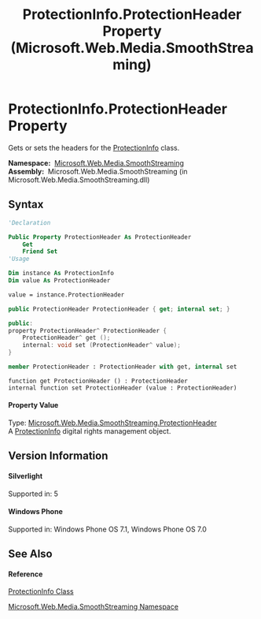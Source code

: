 ﻿---
title: ProtectionInfo.ProtectionHeader Property  (Microsoft.Web.Media.SmoothStreaming)
TOCTitle: ProtectionHeader Property
ms:assetid: P:Microsoft.Web.Media.SmoothStreaming.ProtectionInfo.ProtectionHeader
ms:mtpsurl: https://msdn.microsoft.com/en-us/library/microsoft.web.media.smoothstreaming.protectioninfo.protectionheader(v=VS.95)
ms:contentKeyID: 46307787
ms.date: 05/31/2012
mtps_version: v=VS.95
f1_keywords:
- Microsoft.Web.Media.SmoothStreaming.ProtectionInfo.get_ProtectionHeader
- Microsoft.Web.Media.SmoothStreaming.ProtectionInfo.ProtectionHeader
- Microsoft.Web.Media.SmoothStreaming.ProtectionInfo.set_ProtectionHeader
dev_langs:
- CSharp
- JScript
- VB
- FSharp
- c++
api_location:
- Microsoft.Web.Media.SmoothStreaming.dll
api_name:
- Microsoft.Web.Media.SmoothStreaming.ProtectionInfo.get_ProtectionHeader
- Microsoft.Web.Media.SmoothStreaming.ProtectionInfo.set_ProtectionHeader
- Microsoft.Web.Media.SmoothStreaming.ProtectionInfo.ProtectionHeader
api_type:
- Managed
topic_type:
- apiref
- kbSyntax
product_family_name: VS
ROBOTS: INDEX,FOLLOW
---

# ProtectionInfo.ProtectionHeader Property

Gets or sets the headers for the [ProtectionInfo](protectioninfo-class-microsoft-web-media-smoothstreaming_1.md) class.

**Namespace:**  [Microsoft.Web.Media.SmoothStreaming](microsoft-web-media-smoothstreaming-namespace_1.md)  
**Assembly:**  Microsoft.Web.Media.SmoothStreaming (in Microsoft.Web.Media.SmoothStreaming.dll)

## Syntax

``` vb
'Declaration

Public Property ProtectionHeader As ProtectionHeader
    Get
    Friend Set
'Usage

Dim instance As ProtectionInfo
Dim value As ProtectionHeader

value = instance.ProtectionHeader
```

``` csharp
public ProtectionHeader ProtectionHeader { get; internal set; }
```

``` c++
public:
property ProtectionHeader^ ProtectionHeader {
    ProtectionHeader^ get ();
    internal: void set (ProtectionHeader^ value);
}
```

``` fsharp
member ProtectionHeader : ProtectionHeader with get, internal set
```

``` jscript
function get ProtectionHeader () : ProtectionHeader
internal function set ProtectionHeader (value : ProtectionHeader)
```

#### Property Value

Type: [Microsoft.Web.Media.SmoothStreaming.ProtectionHeader](protectionheader-class-microsoft-web-media-smoothstreaming_1.md)  
A [ProtectionInfo](protectioninfo-class-microsoft-web-media-smoothstreaming_1.md) digital rights management object.

## Version Information

#### Silverlight

Supported in: 5  

#### Windows Phone

Supported in: Windows Phone OS 7.1, Windows Phone OS 7.0  

## See Also

#### Reference

[ProtectionInfo Class](protectioninfo-class-microsoft-web-media-smoothstreaming_1.md)

[Microsoft.Web.Media.SmoothStreaming Namespace](microsoft-web-media-smoothstreaming-namespace_1.md)


